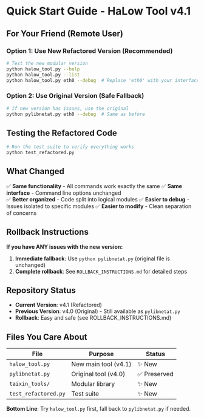 # Quick Start Guide - HaLow Tool v4.1

## For Your Friend (Remote User)

### Option 1: Use New Refactored Version (Recommended)
```bash
# Test the new modular version
python halow_tool.py --help
python halow_tool.py --list
python halow_tool.py eth0 --debug  # Replace 'eth0' with your interface
```

### Option 2: Use Original Version (Safe Fallback)
```bash
# If new version has issues, use the original
python pylibnetat.py eth0 --debug  # Same as before
```

## Testing the Refactored Code
```bash
# Run the test suite to verify everything works
python test_refactored.py
```

## What Changed

✅ **Same functionality** - All commands work exactly the same
✅ **Same interface** - Command line options unchanged  
✅ **Better organized** - Code split into logical modules
✅ **Easier to debug** - Issues isolated to specific modules
✅ **Easier to modify** - Clean separation of concerns

## Rollback Instructions

**If you have ANY issues with the new version:**

1. **Immediate fallback**: Use `python pylibnetat.py` (original file is unchanged)
2. **Complete rollback**: See `ROLLBACK_INSTRUCTIONS.md` for detailed steps

## Repository Status

- **Current Version**: v4.1 (Refactored)
- **Previous Version**: v4.0 (Original) - Still available as `pylibnetat.py`
- **Rollback**: Easy and safe (see ROLLBACK_INSTRUCTIONS.md)

## Files You Care About

| File | Purpose | Status |
|------|---------|--------|
| `halow_tool.py` | New main tool (v4.1) | ✨ New |
| `pylibnetat.py` | Original tool (v4.0) | ✅ Preserved |
| `taixin_tools/` | Modular library | ✨ New |
| `test_refactored.py` | Test suite | ✨ New |

**Bottom Line**: Try `halow_tool.py` first, fall back to `pylibnetat.py` if needed.